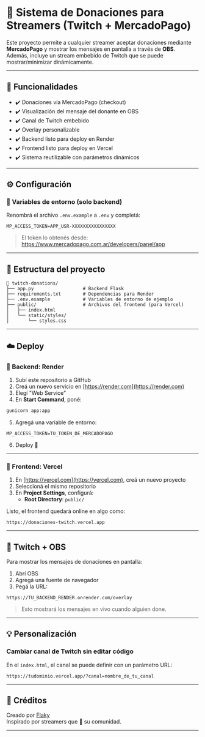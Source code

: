 # 💜 Sistema de Donaciones para Streamers (Twitch + MercadoPago)

Este proyecto permite a cualquier streamer aceptar donaciones mediante **MercadoPago** y mostrar los mensajes en pantalla a través de **OBS**. Además, incluye un stream embebido de Twitch que se puede mostrar/minimizar dinámicamente.

---

## 🚀 Funcionalidades

- ✔️ Donaciones vía MercadoPago (checkout)
- ✔️ Visualización del mensaje del donante en OBS
- ✔️ Canal de Twitch embebido
- ✔️ Overlay personalizable
- ✔️ Backend listo para deploy en Render
- ✔️ Frontend listo para deploy en Vercel
- ✔️ Sistema reutilizable con parámetros dinámicos

---

## ⚙️ Configuración

### 🔐 Variables de entorno (solo backend)

Renombrá el archivo `.env.example` a `.env` y completá:

```env
MP_ACCESS_TOKEN=APP_USR-XXXXXXXXXXXXXXXX
```

> El token lo obtenés desde: https://www.mercadopago.com.ar/developers/panel/app

---

## 🧩 Estructura del proyecto

```
📁 twitch-donations/
├── app.py                  # Backend Flask
├── requirements.txt        # Dependencias para Render
├── .env.example            # Variables de entorno de ejemplo
├── public/                 # Archivos del frontend (para Vercel)
│   ├── index.html
│   └── static/styles/
│       └── styles.css
```

---

## ☁️ Deploy

### 🔸 Backend: Render

1. Subí este repositorio a GitHub
2. Creá un nuevo servicio en [https://render.com](https://render.com)
3. Elegí "Web Service"
4. En **Start Command**, poné:

```bash
gunicorn app:app
```

5. Agregá una variable de entorno:

```
MP_ACCESS_TOKEN=TU_TOKEN_DE_MERCADOPAGO
```

6. Deploy 🚀

---

### 🔹 Frontend: Vercel

1. En [https://vercel.com](https://vercel.com), creá un nuevo proyecto
2. Seleccioná el mismo repositorio
3. En **Project Settings**, configurá:
   - **Root Directory**: `public/`

Listo, el frontend quedará online en algo como:  
```
https://donaciones-twitch.vercel.app
```

---

## 🎥 Twitch + OBS

Para mostrar los mensajes de donaciones en pantalla:

1. Abrí OBS
2. Agregá una fuente de navegador
3. Pegá la URL:

```
https://TU_BACKEND_RENDER.onrender.com/overlay
```

> Esto mostrará los mensajes en vivo cuando alguien done.

---

## 💡 Personalización

### Cambiar canal de Twitch sin editar código

En el `index.html`, el canal se puede definir con un parámetro URL:

```
https://tudominio.vercel.app/?canal=nombre_de_tu_canal
```

---

## 📩 Créditos

Creado por [Flaky](https://github.com/Flaky07)  
Inspirado por streamers que 💜 su comunidad.

---
